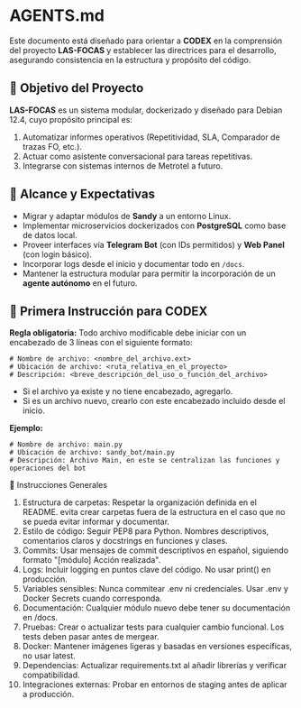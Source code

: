 # AGENTS.md

Este documento está diseñado para orientar a **CODEX** en la comprensión del proyecto **LAS-FOCAS** y establecer las directrices para el desarrollo, asegurando consistencia en la estructura y propósito del código.

## 🎯 Objetivo del Proyecto

**LAS-FOCAS** es un sistema modular, dockerizado y diseñado para Debian 12.4, cuyo propósito principal es:

1. Automatizar informes operativos (Repetitividad, SLA, Comparador de trazas FO, etc.).
2. Actuar como asistente conversacional para tareas repetitivas.
3. Integrarse con sistemas internos de Metrotel a futuro.

## 📜 Alcance y Expectativas

- Migrar y adaptar módulos de **Sandy** a un entorno Linux.
- Implementar microservicios dockerizados con **PostgreSQL** como base de datos local.
- Proveer interfaces vía **Telegram Bot** (con IDs permitidos) y **Web Panel** (con login básico).
- Incorporar logs desde el inicio y documentar todo en `/docs`.
- Mantener la estructura modular para permitir la incorporación de un **agente autónomo** en el futuro.

## 📝 Primera Instrucción para CODEX

**Regla obligatoria:** Todo archivo modificable debe iniciar con un encabezado de 3 líneas con el siguiente formato:

```
# Nombre de archivo: <nombre_del_archivo.ext>
# Ubicación de archivo: <ruta_relativa_en_el_proyecto>
# Descripción: <breve_descripción_del_uso_o_función_del_archivo>
```

- Si el archivo ya existe y no tiene encabezado, agregarlo.
- Si es un archivo nuevo, crearlo con este encabezado incluido desde el inicio.

**Ejemplo:**

```
# Nombre de archivo: main.py
# Ubicación de archivo: sandy_bot/main.py
# Descripción: Archivo Main, en este se centralizan las funciones y operaciones del bot
```

📌 Instrucciones Generales
1.	Estructura de carpetas: Respetar la organización definida en el README. evita crear carpetas fuera de la estructura en el caso que no se pueda evitar informar y documentar.
2.	Estilo de código: Seguir PEP8 para Python. Nombres descriptivos, comentarios claros y docstrings en funciones y clases.
3.	Commits: Usar mensajes de commit descriptivos en español, siguiendo formato "[módulo] Acción realizada".
4.	Logs: Incluir logging en puntos clave del código. No usar print() en producción.
5.	Variables sensibles: Nunca commitear .env ni credenciales. Usar .env y Docker Secrets cuando corresponda.
6.	Documentación: Cualquier módulo nuevo debe tener su documentación en /docs.
7.	Pruebas: Crear o actualizar tests para cualquier cambio funcional. Los tests deben pasar antes de mergear.
8.	Docker: Mantener imágenes ligeras y basadas en versiones específicas, no usar latest.
9.	Dependencias: Actualizar requirements.txt al añadir librerías y verificar compatibilidad.
10.	Integraciones externas: Probar en entornos de staging antes de aplicar a producción.
